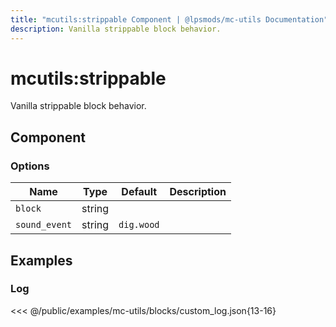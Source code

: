 ```yaml
---
title: "mcutils:strippable Component | @lpsmods/mc-utils Documentation"
description: Vanilla strippable block behavior.
---
```


# mcutils:strippable

Vanilla strippable block behavior.

## Component

### Options

| Name          | Type   | Default    | Description |
| ------------- | ------ | ---------- | ----------- |
| `block`       | string |            |             |
| `sound_event` | string | `dig.wood` |             |

## Examples

### Log

<<< @/public/examples/mc-utils/blocks/custom_log.json{13-16}

